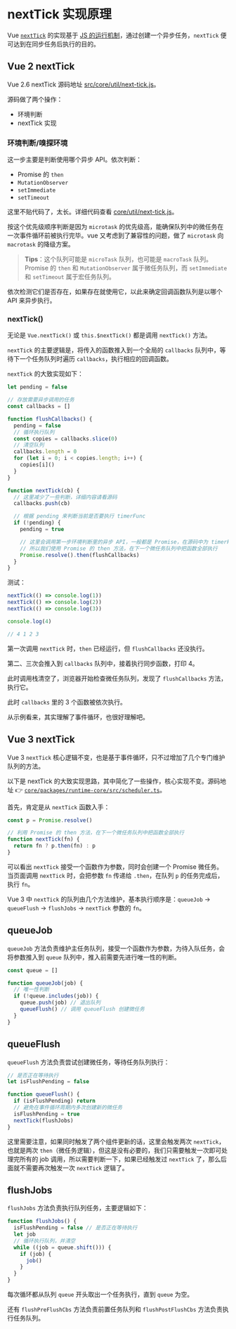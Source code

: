 # nextTick 实现原理

Vue [`nextTick`](https://github.com/lio-zero/blog/blob/main/Vue/Vue%20nextTick.md) 的实现基于 [JS 的运行机制](https://github.com/lio-zero/blog/blob/main/JavaScript/JavaScript%20%E8%BF%90%E8%A1%8C%E6%9C%BA%E5%88%B6%20%E2%80%94%20%E4%BA%8B%E4%BB%B6%E5%BE%AA%E7%8E%AF%EF%BC%88Event-Loop%EF%BC%89.md)，通过创建一个异步任务，`nextTick` 便可达到在同步任务后执行的目的。

## Vue 2 nextTick

Vue 2.6 nextTick 源码地址 [src/core/util/next-tick.js](https://github.com/vuejs/vue/blob/2.6/src/core/util/next-tick.js)。

源码做了两个操作：

- 环境判断
- nextTick 实现

### 环境判断/嗅探环境

这一步主要是判断使用哪个异步 API。依次判断：

- Promise 的 `then`
- `MutationObserver`
- `setImmediate`
- `setTimeout`

这里不贴代码了，太长。详细代码查看 [core/util/next-tick.js](https://github.com/vuejs/vue/blob/2.6/src/core/util/next-tick.js#L13-L85)。

按这个优先级顺序判断是因为 `microtask` 的优先级高，能确保队列中的微任务在一次事件循环前被执行完毕。vue 又考虑到了兼容性的问题，做了 `microtask` 向 `macrotask` 的降级方案。

> **Tips**：这个队列可能是 `microTask` 队列，也可能是 `macroTask` 队列。Promise 的 `then` 和 `MutationObserver` 属于微任务队列，而 `setImmediate` 和 `setTimeout` 属于宏任务队列。

依次检测它们是否存在，如果存在就使用它，以此来确定回调函数队列是以哪个 API 来异步执行。

### nextTick()

无论是 `Vue.nextTick()` 或 `this.$nextTick()` 都是调用 `nextTick()` 方法。

`nextTick` 的主要逻辑是，将传入的函数推入到一个全局的 `callbacks` 队列中，等待下一个任务队列时遍历 `callbacks`，执行相应的回调函数。

`nextTick` 的大致实现如下：

```js
let pending = false

// 存放需要异步调用的任务
const callbacks = []

function flushCallbacks() {
  pending = false
  // 循环执行队列
  const copies = callbacks.slice(0)
  // 清空队列
  callbacks.length = 0
  for (let i = 0; i < copies.length; i++) {
    copies[i]()
  }
}

function nextTick(cb) {
  // 这里减少了一些判断，详细内容请看源码
  callbacks.push(cb)

  // 根据 pending 来判断当前是否要执行 timerFunc
  if (!pending) {
    pending = true

    // 这里会调用第一步环境判断里的异步 API，一般都是 Promise，在源码中为 timerFunc
    // 所以我们使用 Promise 的 then 方法，在下一个微任务队列中把函数全部执行
    Promise.resolve().then(flushCallbacks)
  }
}
```

测试：

```js
nextTick(() => console.log(1))
nextTick(() => console.log(2))
nextTick(() => console.log(3))

console.log(4)

// 4 1 2 3
```

第一次调用 `nextTick` 时，`then` 已经运行，但 `flushCallbacks` 还没执行。

第二、三次会推入到 `callbacks` 队列中，接着执行同步函数，打印 4。

此时调用栈清空了，浏览器开始检查微任务队列，发现了 `flushCallbacks` 方法，执行它。

此时 `callbacks` 里的 3 个函数被依次执行。

从示例看来，其实理解了事件循环，也很好理解吧。

## Vue 3 nextTick

Vue 3 `nextTick` 核心逻辑不变，也是基于事件循环，只不过增加了几个专门维护队列的方法。

以下是 nextTick 的大致实现思路，其中简化了一些操作，核心实现不变。源码地址 👉 [`core/packages/runtime-core/src/scheduler.ts`](https://github.com/vuejs/core/blob/main/packages/runtime-core/src/scheduler.ts)。

首先，肯定是从 `nextTick` 函数入手：

```ts
const p = Promise.resolve()

// 利用 Promise 的 then 方法，在下一个微任务队列中把函数全部执行
function nextTick(fn) {
  return fn ? p.then(fn) : p
}
```

可以看出 `nextTick` 接受一个函数作为参数，同时会创建一个 Promise 微任务。当页面调用 `nextTick` 时，会把参数 `fn` 传递给 `.then`，在队列 `p` 的任务完成后，执行 `fn`。

Vue 3 中 `nextTick` 的队列由几个方法维护，基本执行顺序是：`queueJob` -> `queueFlush` -> `flushJobs` -> `nextTick` 参数的 `fn`。

## queueJob

`queueJob` 方法负责维护主任务队列，接受一个函数作为参数，为待入队任务，会将参数推入到 `queue` 队列中，推入前需要先进行唯一性的判断。

```js
const queue = []

function queueJob(job) {
  // 唯一性判断
  if (!queue.includes(job)) {
    queue.push(job) // 退出队列
    queueFlush() // 调用 queueFlush 创建微任务
  }
}
```

## queueFlush

`queueFlush` 方法负责尝试创建微任务，等待任务队列执行：

```js
// 是否正在等待执行
let isFlushPending = false

function queueFlush() {
  if (isFlushPending) return
  // 避免在事件循环周期内多次创建新的微任务
  isFlushPending = true
  nextTick(flushJobs)
}
```

这里需要注意，如果同时触发了两个组件更新的话，这里会触发两次 `nextTick`，也就是两次 `then`（微任务逻辑），但这是没有必要的，我们只需要触发一次即可处理完所有的 job 调用，所以需要判断一下，如果已经触发过 `nextTick` 了，那么后面就不需要再次触发一次 `nextTick` 逻辑了。

## flushJobs

`flushJobs` 方法负责执行队列任务，主要逻辑如下：

```js
function flushJobs() {
  isFlushPending = false // 是否正在等待执行
  let job
  // 循环执行队列，并清空
  while ((job = queue.shift())) {
    if (job) {
      job()
    }
  }
}
```

每次循环都从队列 `queue` 开头取出一个任务执行，直到 `queue` 为空。

还有 `flushPreFlushCbs` 方法负责前置任务队列和 `flushPostFlushCbs` 方法负责执行任务队列。
